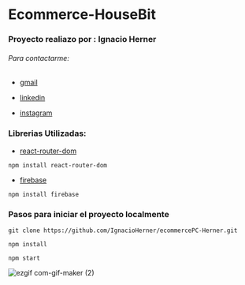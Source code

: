 # Ecommerce-HouseBit

### Proyecto realiazo por : Ignacio Herner
###### Para contactarme: 

 - [gmail](ignah71@gmail.com)

 - [linkedin](https://www.linkedin.com/in/ignacio-herner-3457891b4/)

 - [instagram](https://www.instagram.com/ignaherner/?hl=en)

### Librerias Utilizadas:
- [react-router-dom](https://reactrouter.com/en/main)

`npm install react-router-dom `

- [firebase](https://firebase.google.com/)

`npm install firebase`

### Pasos para iniciar el proyecto localmente
```
git clone https://github.com/IgnacioHerner/ecommercePC-Herner.git
```
`npm install`

`npm start`


![ezgif com-gif-maker (2)](https://user-images.githubusercontent.com/89802155/193105415-64ab2c19-8912-4407-be3d-bee92fef3ff1.gif)




